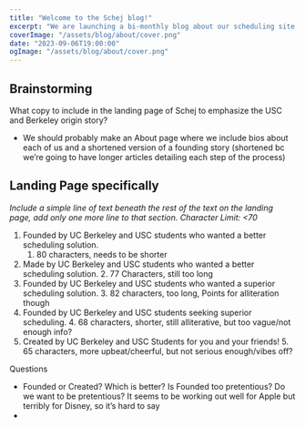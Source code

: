 ```yaml
---
title: "Welcome to the Schej blog!"
excerpt: "We are launching a bi-monthly blog about our scheduling site which integrates directly with Google Calendar to save you time. Follow our social media and check back here for more!"
coverImage: "/assets/blog/about/cover.png"
date: "2023-09-06T19:00:00"
ogImage: "/assets/blog/about/cover.png"
---
```


## Brainstorming

What copy to include in the landing page of Schej to emphasize the USC and Berkeley origin story?



* We should probably make an About page where we include bios about each of us and a shortened version of a founding story (shortened bc we’re going to have longer articles detailing each step of the process)


## Landing Page specifically

_Include a simple line of text beneath the rest of the text on the landing page, add only one more line to that section. Character Limit: &lt;70_



1. Founded by UC Berkeley and USC students who wanted a better scheduling solution.
    1. 80 characters, needs to be shorter
2. Made by UC Berkeley and USC students who wanted a better scheduling solution.
    2. 77 Characters, still too long
3. Founded by UC Berkeley and USC students who wanted a superior scheduling solution.
    3. 82 characters, too long, Points for alliteration though
4. Founded by UC Berkeley and USC students seeking superior scheduling.
    4. 68 characters, shorter, still alliterative, but too vague/not enough info?
5. Created by UC Berkeley and USC Students for you and your friends!
    5. 65 characters, more upbeat/cheerful, but not serious enough/vibes off?

Questions



* Founded or Created? Which is better? Is Founded too pretentious? Do we want to be pretentious? It seems to be working out well for Apple but terribly for Disney, so it’s hard to say
* 
